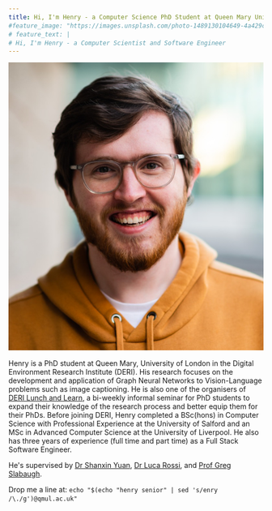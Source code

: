 ```yaml
---
title: Hi, I'm Henry - a Computer Science PhD Student at Queen Mary University London 👋
#feature_image: "https://images.unsplash.com/photo-1489130104649-4a429c0d006e?ixid=MnwxMjA3fDB8MHxwaG90by1wYWdlfHx8fGVufDB8fHx8&ixlib=rb-1.2.1&auto=format&fit=crop&w=1567&q=80"
# feature_text: |
# Hi, I'm Henry - a Computer Scientist and Software Engineer
---
```


![A profile picture of Henry](/img/profile_pic.png)

Henry is a PhD student at Queen Mary, University of London in the Digital Environment Research Institute (DERI). His research focuses on the development and application of Graph Neural Networks to Vision-Language problems such as image captioning. He is also one of the organisers of [DERI Lunch and Learn](https://www.qmul.ac.uk/deri/networks/lunch--learn/), a bi-weekly informal seminar for PhD students to expand their knowledge of the research process and better equip them for their PhDs. Before joining DERI, Henry completed a BSc(hons) in Computer Science with Professional Experience at the University of Salford and an MSc in Advanced Computer Science at the University of Liverpool. He also has three years of experience (full time and part time) as a Full Stack Software Engineer.

He's supervised by [Dr Shanxin Yuan](https://shanxinyuan.github.io/), [Dr Luca Rossi](https://blextar.github.io/luca-rossi/), and [Prof Greg Slabaugh](http://eecs.qmul.ac.uk/~gslabaugh/).  

Drop me a line at: `echo "$(echo "henry senior" | sed 's/enry /\./g')@qmul.ac.uk"`